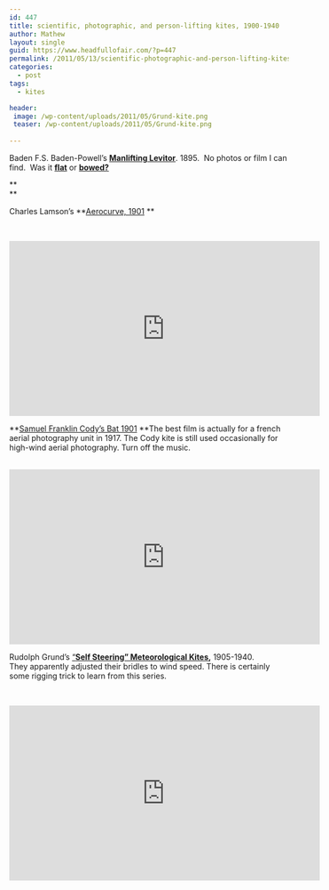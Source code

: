 ```yaml
---
id: 447
title: scientific, photographic, and person-lifting kites, 1900-1940
author: Mathew
layout: single
guid: https://www.headfullofair.com/?p=447
permalink: /2011/05/13/scientific-photographic-and-person-lifting-kites-1900-1940/
categories:
  - post
tags:
  - kites

header: 
 image: /wp-content/uploads/2011/05/Grund-kite.png
 teaser: /wp-content/uploads/2011/05/Grund-kite.png
 
---
```

Baden F.S. Baden-Powell&#8217;s **[Manlifting Levitor][1]**. 1895.  No photos or film I can find.  Was it **[flat][2]** or **[bowed?][3]**

**  
**

Charles Lamson&#8217;s **[Aerocurve, 1901][4] **

&nbsp;  

<iframe width="560" height="315" src="https://www.youtube-nocookie.com/embed/fqNd93dhJgI" frameborder="0" allow="autoplay; encrypted-media" allowfullscreen></iframe>

**[Samuel Franklin Cody&#8217;s Bat 1901][5] **The best film is actually for a french aerial photography unit in 1917. The Cody kite is still used occasionally for high-wind aerial photography. Turn off the music.  
&nbsp;

<iframe width="560" height="315" src="https://www.youtube-nocookie.com/embed/O5dJ9TwaIt4" frameborder="0" allow="autoplay; encrypted-media" allowfullscreen></iframe>

Rudolph Grund&#8217;s [&#8220;**Self Steering&#8221; Meteorological Kites**][6]**,** 1905-1940. They apparently adjusted their bridles to wind speed. There is certainly some rigging trick to learn from this series.

&nbsp;

<iframe width="560" height="315" src="https://www.youtube-nocookie.com/embed/GF74pwF-D7s" frameborder="0" allow="autoplay; encrypted-media" allowfullscreen></iframe>

 [1]: http://www.pinetreeweb.com/bp-baden-kites.htm
 [2]: http://www.kiteplans.org/pln_120/
 [3]: http://www.kiteplans.org/pln_1455/
 [4]: http://www.kiteplans.org/planos/aerocurve2/aerocurve2.html
 [5]: http://en.wikipedia.org/wiki/Samuel_Franklin_Cody
 [6]: http://www.drachen.org/journals/a21/no21-Werner-Schmidt.pdf